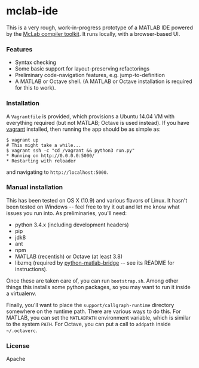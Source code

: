 # mclab-ide

This is a very rough, work-in-progress prototype of a MATLAB IDE powered by
the [McLab compiler toolkit][mclab]. It runs locally, with a browser-based
UI.

### Features

* Syntax checking
* Some basic support for layout-preserving refactorings
* Preliminary code-navigation features, e.g. jump-to-definition
* A MATLAB or Octave shell. (A MATLAB or Octave installation is required for
this to work).

### Installation

A `Vagrantfile` is provided, which provisions a Ubuntu 14.04 VM with
everything required (but not MATLAB; Octave is used instead). If you have
[vagrant][] installed, then running the app should be as simple as:

```
$ vagrant up
# This might take a while...
$ vagrant ssh -c "cd /vagrant && python3 run.py"
* Running on http://0.0.0.0:5000/
* Restarting with reloader
```

and navigating to `http://localhost:5000`.

### Manual installation

This has been tested on OS X (10.9) and various flavors of Linux. It hasn't
been tested on Windows -- feel free to try it out and let me know what issues
you run into. As preliminaries, you'll need:

* python 3.4.x (including development headers)
* pip
* jdk8
* ant
* npm
* MATLAB (recentish) or Octave (at least 3.8)
* libzmq (required by [python-matlab-bridge][] -- see its README for
instructions).

Once these are taken care of, you can run `bootstrap.sh`. Among other things
this installs some python packages, so you may want to run it inside a
virtualenv.

Finally, you'll want to place the `support/callgraph-runtime` directory
somewhere on the runtime path. There are various ways to do this. For MATLAB,
you can set the `MATLABPATH` environment variable, which is similar to the
system `PATH`. For Octave, you can put a call to `addpath` inside
`~/.octaverc`.

### License

Apache

[mclab]: http://www.sable.mcgill.ca/mclab
[python-matlab-bridge]: https://github.com/arokem/python-matlab-bridge
[vagrant]: http://www.vagrantup.com/
